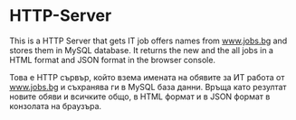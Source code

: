 # HTTP-Server
This is a HTTP Server that gets IT job offers names from www.jobs.bg and stores them in MySQL database. 
It returns the new and the all jobs in a HTML format and JSON format in the browser console.

Това е HTTP сървър, който взема имената на обявите за ИТ работа от www.jobs.bg и съхранява ги в MySQL база данни.
Връща като резултат новите обяви и всичките общо, в HTML формат и в JSON формат в конзолата на браузъра.
